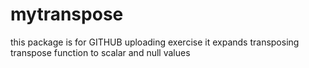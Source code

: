 # mytranspose

this package is for GITHUB uploading exercise
it expands transposing transpose function to scalar and null values
